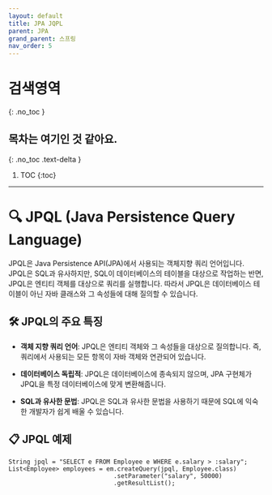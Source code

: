 ```yaml
---
layout: default
title: JPA JQPL
parent: JPA
grand_parent: 스프링
nav_order: 5
---
```


# 검색영역
{: .no_toc }

## 목차는 여기인 것 같아요.
{: .no_toc .text-delta }

1. TOC
{:toc}

---

# 🔍 JPQL (Java Persistence Query Language)

JPQL은 Java Persistence API(JPA)에서 사용되는 객체지향 쿼리 언어입니다. JPQL은 SQL과 유사하지만, SQL이 데이터베이스의 테이블을 대상으로 작업하는 반면, JPQL은 엔티티 객체를 대상으로 쿼리를 실행합니다. 따라서 JPQL은 데이터베이스 테이블이 아닌 자바 클래스와 그 속성들에 대해 질의할 수 있습니다.

## 🛠️ JPQL의 주요 특징

- **객체 지향 쿼리 언어**: JPQL은 엔티티 객체와 그 속성들을 대상으로 질의합니다. 즉, 쿼리에서 사용되는 모든 항목이 자바 객체와 연관되어 있습니다.

- **데이터베이스 독립적**: JPQL은 데이터베이스에 종속되지 않으며, JPA 구현체가 JPQL을 특정 데이터베이스에 맞게 변환해줍니다.

- **SQL과 유사한 문법**: JPQL은 SQL과 유사한 문법을 사용하기 때문에 SQL에 익숙한 개발자가 쉽게 배울 수 있습니다.

## 📋 JPQL 예제

```
String jpql = "SELECT e FROM Employee e WHERE e.salary > :salary";
List<Employee> employees = em.createQuery(jpql, Employee.class)
                             .setParameter("salary", 50000)
                             .getResultList();
```
